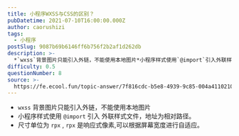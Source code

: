 ```yaml
---
title: 小程序WXSS与CSS的区别？
pubDatetime: 2021-07-10T16:00:00.000Z
author: caorushizi
tags:
  - 小程序
postSlug: 9087b69b6146ff6b756f2b2af1d262db
description: >-
  *`wxss`背景图片只能引入外链，不能使用本地图片*小程序样式使用`@import`引入外联样式文件，地址为相对路径。*尺寸单位为`rpx`,`rpx`是响应式像素,可以根据屏幕宽度进行自适应。
difficulty: 0.5
questionNumber: 8
source: >-
  https://fe.ecool.fun/topic-answer/7f816cdc-b5e8-4939-9c85-004a4110210c?orderBy=updateTime&order=desc&tagId=23
---
```


- `wxss` 背景图片只能引入外链，不能使用本地图片
- 小程序样式使用 `@import` 引入 外联样式文件，地址为相对路径。
- 尺寸单位为 `rpx` , `rpx` 是响应式像素,可以根据屏幕宽度进行自适应。
